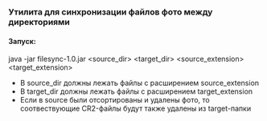 
### Утилита для синхронизации файлов фото между директориями

#### Запуск:
java -jar  filesync-1.0.jar <source_dir> <target_dir> <source_extension> <target_extension>

- В source_dir должны лежать файлы с расширением source_extension
- В target_dir должны лежать файлы с расширением target_extension
- Если в source были отсортированы и удалены фото, то соотвествующие CR2-файлы будут также удалены из target-папки
